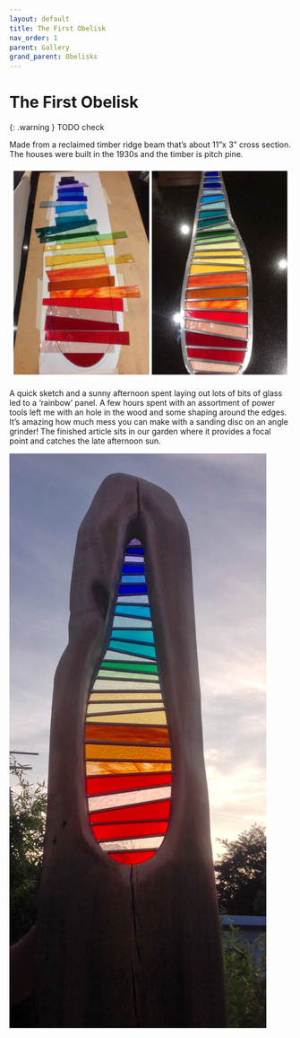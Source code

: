 ```yaml
---
layout: default
title: The First Obelisk
nav_order: 1
parent: Gallery
grand_parent: Obelisks
---
```


# The First Obelisk

{: .warning }
TODO check

Made from a reclaimed timber ridge beam that’s about 11”x 3” cross section. The houses were built in the 1930s and the timber is pitch pine.

![Obelisk  1 Glass](/images/obelisk1glass.jpg)

A quick sketch and a sunny afternoon spent laying out lots of bits of glass led to a ‘rainbow’ panel. A few hours spent with an assortment of power tools left me with an hole in the wood and some shaping around the edges. It’s amazing how much mess you can make with a sanding disc on an angle grinder!
The finished article sits in our garden where it provides a focal point and catches the late afternoon sun.

![Obelisk  1](/images/obelisk1finished.jpg)
